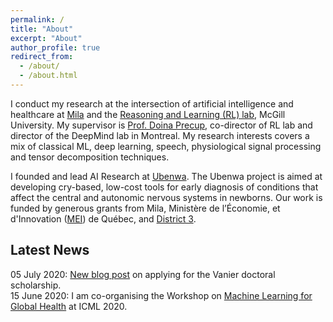 ```yaml
---
permalink: /
title: "About"
excerpt: "About"
author_profile: true
redirect_from: 
  - /about/
  - /about.html
---
```


I conduct my research at the intersection of artificial intelligence and healthcare at [Mila](https://mila.quebec/en/person/charles-c-onu/) and the [Reasoning and Learning (RL) lab](http://rl.cs.mcgill.ca/index.html), McGill University. My supervisor is [Prof. Doina Precup](https://mila.quebec/en/person/doina-precup/), co-director of RL lab and director of the DeepMind lab in Montreal. My research interests covers a mix of classical ML, deep learning, speech, physiological signal processing and tensor decomposition techniques.

I founded and lead AI Research at [Ubenwa](http://ubenwa.ai/). The Ubenwa project is aimed at developing cry-based, low-cost tools for early diagnosis of conditions that affect the central and autonomic nervous systems in newborns. Our work is funded by generous grants from Mila, Ministère de l’Économie, et d'Innovation ([MEI](https://www.economie.gouv.qc.ca/en/)) de Québec, and [District 3](http://d3center.ca/).

Latest News
-----
05 July 2020: [New blog post](https://onucharles.github.io/posts/2020/07/vanier-tips/) on applying for the Vanier doctoral scholarship.  
15 June 2020: I am co-organising the Workshop on [Machine Learning for Global Health](https://mlforglobalhealth.org/) at ICML 2020. 
